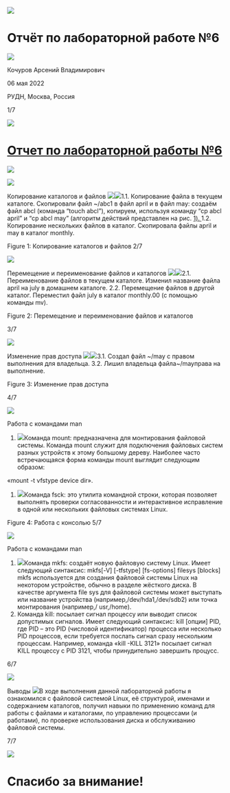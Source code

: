 ﻿![](Aspose.Words.a61e86cc-dd69-4b0a-b419-fff968991c3c.001.png)




# Отчёт по лабораторной работе №6
![](Aspose.Words.a61e86cc-dd69-4b0a-b419-fff968991c3c.002.png)

Кочуров Арсений Владимирович 

06 мая 2022

РУДН, Москва, Россия





1/7

![](Aspose.Words.a61e86cc-dd69-4b0a-b419-fff968991c3c.001.png)






# [Отчет по лабораторной работы №6](#_bookmark0)
![](Aspose.Words.a61e86cc-dd69-4b0a-b419-fff968991c3c.003.png)

![](Aspose.Words.a61e86cc-dd69-4b0a-b419-fff968991c3c.001.png)


Копирование каталогов и файлов
![](Aspose.Words.a61e86cc-dd69-4b0a-b419-fff968991c3c.004.jpeg)![](Aspose.Words.a61e86cc-dd69-4b0a-b419-fff968991c3c.005.png)1.1. Копирование файла в текущем каталоге. Скопировали файл ~/abc1 в файл april и в файл may: создаём файл abcl (команда “touch abcl”), копируем, используя команду “cp abcl april” и “cp abcl may” (алгоритм действий представлен на рис. [1). ](#_bookmark1)1.2. Копирование нескольких файлов в каталог. Скопировала файлы april и may в каталог monthly.

Figure 1: Копирование каталогов и файлов	2/7

![](Aspose.Words.a61e86cc-dd69-4b0a-b419-fff968991c3c.001.png)


Перемещение и переименование файлов и каталогов
![](Aspose.Words.a61e86cc-dd69-4b0a-b419-fff968991c3c.006.png)![](Aspose.Words.a61e86cc-dd69-4b0a-b419-fff968991c3c.007.png)2.1. Переименование файлов в текущем каталоге. Изменил название файла april на july в домашнем каталоге. 2.2. Перемещение файлов в другой каталог. Переместил файл july в каталог monthly.00 (с помощью команды mv).

Figure 2: Перемещение и переименование файлов и каталогов


3/7

![](Aspose.Words.a61e86cc-dd69-4b0a-b419-fff968991c3c.001.png)


Изменение прав доступа
![](Aspose.Words.a61e86cc-dd69-4b0a-b419-fff968991c3c.008.png)![](Aspose.Words.a61e86cc-dd69-4b0a-b419-fff968991c3c.009.png)3.1. Создал файл ~/may с правом выполнения для владельца. 3.2. Лишил владельца файла~/mayправа на выполнение.

Figure 3: Изменение прав доступа

4/7

![](Aspose.Words.a61e86cc-dd69-4b0a-b419-fff968991c3c.001.png)


Работа с командами man
1. ![](Aspose.Words.a61e86cc-dd69-4b0a-b419-fff968991c3c.010.png)Команда mount: предназначена для монтирования файловой системы. Команда mount служит для подключения файловых систем разных устройств к этому большому дереву. Наиболее часто встречающаяся форма команды mount выглядит следующим образом:

«mount -t vfstype device dir».

1. ![](Aspose.Words.a61e86cc-dd69-4b0a-b419-fff968991c3c.011.png)Команда fsck: это утилита командной строки, которая позволяет выполнять проверки согласованности и интерактивное исправление в одной или нескольких файловых системах Linux.

Figure 4: Работа с консолью	5/7

![](Aspose.Words.a61e86cc-dd69-4b0a-b419-fff968991c3c.001.png)


Работа с командами man
1. ![](Aspose.Words.a61e86cc-dd69-4b0a-b419-fff968991c3c.012.png)Команда mkfs: создаёт новую файловую систему Linux. Имеет следующий синтаксис: mkfs[-V] [-tfstype] [fs-options] filesys [blocks] mkfs используется для создания файловой системы Linux на некотором устройстве, обычно в разделе жёсткого диска. В качестве аргумента file sys для файловой системы может выступать или название устройства (например,/dev/hda1,/dev/sdb2) или точка монтирования (например,/ usr,/home).
1. Команда kill: посылает сигнал процессу или выводит список допустимых сигналов. Имеет следующий синтаксис: kill [опции] PID, где PID – это PID (числовой идентификатор) процесса или несколько PID процессов, если требуется послать сигнал сразу нескольким процессам. Например, команда «kill -KILL 3121» посылает сигнал KILL процессу с PID 3121, чтобы принудительно завершить процусс.

6/7

![](Aspose.Words.a61e86cc-dd69-4b0a-b419-fff968991c3c.001.png)







Выводы
![](Aspose.Words.a61e86cc-dd69-4b0a-b419-fff968991c3c.013.png)В ходе выполнения данной лабораторной работы я ознакомился с файловой системой Linux, её структурой, именами и содержанием каталогов, получил навыки по применению команд для работы с файлами и каталогами, по управлению процессами (и работами), по проверке использования диска и обслуживанию файловой системы.






7/7

![](Aspose.Words.a61e86cc-dd69-4b0a-b419-fff968991c3c.014.png)







# Спасибо за внимание!
